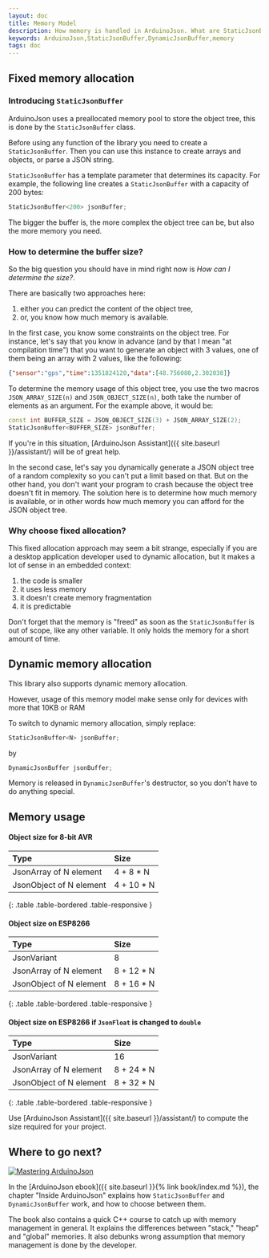 ```yaml
---
layout: doc
title: Memory Model
description: How memory is handled in ArduinoJson. What are StaticJsonBuffer and DynamicJsonBuffer.
keywords: ArduinoJson,StaticJsonBuffer,DynamicJsonBuffer,memory
tags: doc
---
```


## Fixed memory allocation

### Introducing `StaticJsonBuffer`

ArduinoJson uses a preallocated memory pool to store the object tree, this is done by the `StaticJsonBuffer` class.

Before using any function of the library you need to create a `StaticJsonBuffer`. Then you can use this instance to create arrays and objects, or parse a JSON string.

`StaticJsonBuffer` has a template parameter that determines its capacity. For example, the following line creates a `StaticJsonBuffer` with a capacity of 200 bytes:

```c++
StaticJsonBuffer<200> jsonBuffer;
```

The bigger the buffer is, the more complex the object tree can be, but also the more memory you need.

### How to determine the buffer size?

So the big question you should have in mind right now is *How can I determine the size?*.

There are basically two approaches here:

1. either you can predict the content of the object tree,
2. or, you know how much memory is available.

In the first case, you know some constraints on the object tree. For instance, let's say that you know in advance (and by that I mean "at compilation time") that you want to generate an object with 3 values, one of them being an array with 2 values, like the following:

```json
{"sensor":"gps","time":1351824120,"data":[48.756080,2.302038]}
```

To determine the memory usage of this object tree, you use the two macros `JSON_ARRAY_SIZE(n)` and `JSON_OBJECT_SIZE(n)`, both take the number of elements as an argument.
For the example above, it would be:

```c++
const int BUFFER_SIZE = JSON_OBJECT_SIZE(3) + JSON_ARRAY_SIZE(2);
StaticJsonBuffer<BUFFER_SIZE> jsonBuffer;
```

If you're in this situation, [ArduinoJson Assistant]({{ site.baseurl }}/assistant/) will be of great help.

In the second case, let's say you dynamically generate a JSON object tree of a random complexity so you can't put a limit based on that. But on the other hand, you don't want your program to crash because the object tree doesn't fit in memory.
The solution here is to determine how much memory is available, or in other words how much memory you can afford for the JSON object tree.

### Why choose fixed allocation?

This fixed allocation approach may seem a bit strange, especially if you are a desktop application developer used to dynamic allocation, but it makes a lot of sense in an embedded context:

1. the code is smaller
2. it uses less memory
3. it doesn't create memory fragmentation
4. it is predictable

Don't forget that the memory is "freed" as soon as the `StaticJsonBuffer` is out of scope, like any other variable. It only holds the memory for a short amount of time.

## Dynamic memory allocation

This library also supports dynamic memory allocation.

However, usage of this memory model make sense only for devices with more that 10KB or RAM

To switch to dynamic memory allocation, simply replace:

```c++
StaticJsonBuffer<N> jsonBuffer;
```

by

```c++
DynamicJsonBuffer jsonBuffer;
```

Memory is released in `DynamicJsonBuffer`'s destructor, so you don't have to do anything special.

## Memory usage

#### Object size for 8-bit AVR

| Type                    | Size       |
|:------------------------|:-----------|
| JsonArray of N element  | 4 + 8 * N  |
| JsonObject of N element | 4 + 10 * N |
{: .table .table-bordered .table-responsive }

#### Object size on ESP8266

| Type                    | Size       |
|:------------------------|:-----------|
| JsonVariant             | 8          |
| JsonArray of N element  | 8 + 12 * N |
| JsonObject of N element | 8 + 16 * N |
{: .table .table-bordered .table-responsive }

#### Object size on ESP8266 if `JsonFloat` is changed to `double`

| Type                    | Size       |
|:------------------------|:-----------|
| JsonVariant             | 16         |
| JsonArray of N element  | 8 + 24 * N |
| JsonObject of N element | 8 + 32 * N |
{: .table .table-bordered .table-responsive }

Use [ArduinoJson Assistant]({{ site.baseurl }}/assistant/) to compute the size required for your project.

## Where to go next?

<a href="{{ site.baseurl }}{% link book/index.md %}"><img src="{{site.baseurl}}/images/cover200.png" class="float-right" alt="Mastering ArduinoJson"></a>

In the [ArduinoJson ebook]({{ site.baseurl }}{% link book/index.md %}), the chapter "Inside ArduinoJson" explains how `StaticJsonBuffer` and `DynamicJsonBuffer` work, and how to choose between them.

The book also contains a quick C++ course to catch up with memory management in general. It explains the differences between "stack," "heap" and "global" memories.
It also debunks wrong assumption that memory management is done by the developer.
